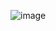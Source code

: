 ![image](https://github.com/percym/real-estate/assets/15095836/a0bde0cf-734a-434d-b62c-f941b251ceba)
